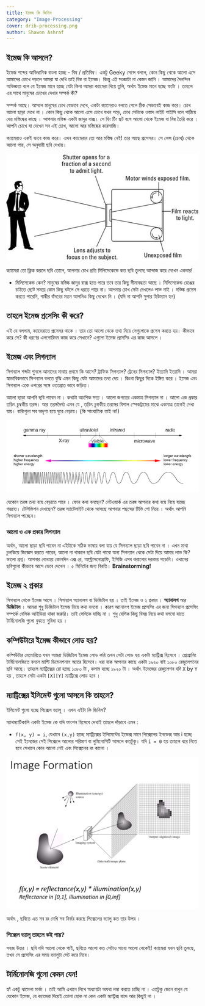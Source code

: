 ```yaml
---
title: ইমেজ কি জিনিস
category: "Image-Processing"
cover: drib-processing.png
author: Shawon Ashraf
---
```


## ইমেজ কি আসলে?

ইমেজ শব্দের আভিধানিক বাংলা হচ্ছে - বিম্ব / প্রতিবিম্ব। একটু Geeky সেন্সে বললে, কোন কিছু থেকে আলো এসে আমাদের চোখে পড়লে আমরা যা দেখি তাই বিম্ব বা ইমেজ। কিন্তু এই সংজ্ঞাটা না কেমন জানি । আমাদের দৈনন্দিন অভিজ্ঞতা বলে যে ইমেজ মানে হচ্ছে যেটা কিনা আমরা ক্যামেরা দিয়ে তুলি, অর্থাৎ ইমেজ মানে হচ্ছে ফটো । তাহলে এর সাথে মানুষের চোখের দেখার সম্পর্ক কী?


সম্পর্ক আছে। আসলে মানুষের চোখ যেভাবে দেখে, একটা ক্যামেরাও বলতে গেলে ঠিক সেভাবেই কাজ করে। চোখ আলো ছাড়া দেখে না । কোন কিছু থেকে আলো এসে চোখে যখন পড়ে, চোখ সেটাকে ওস্তাদ লাইট পাইসি বলে পাঠিয়ে দেয় মস্তিষ্কের কাছে । আপনার মস্তিষ্ক একটা জাদুর বাক্স। সে হিং টিং ছট বলে আলো থেকে ইমেজ বা বিম্ব তৈরি করে । আপনি চোখে যা দেখেন সব এই চোখ, আলো আর মস্তিষ্কের কারসাজি।

ক্যামেরাও একই ভাবে কাজ করে। এখন ক্যামেরার তো আর মস্তিষ্ক নেই! তার আছে প্রসেসর। সে লেন্স (চোখ) থেকে আলো পায়, সে অনুযায়ী ছবি দেখায়।

![img](./380838.png)

ক্যামেরা তো ক্লিক করলে ছবি তোলে, আপনার চোখ প্রতি মিলিসেকেন্ডে কত ছবি তুলছে আন্দাজ করে দেখেন একবার!
- মিলিসেকেন্ড কেন? মানুষের মস্তিষ্ক জাদুর বাক্স হতে পারে তবে তার কিছু সীমাবদ্ধতা আছে । মিলিসেকেন্ড রেঞ্জের চাইতে ছোট সময়ে কোন কিছু ঘটলে সে ধরতে পারে না। আপনার চোখ সেটা দেখলেও লাভ নাই । মস্তিষ্ক প্রসেস করতে পারেনি, গান্ধীর বাঁদরের মতন আপনিও কিছু দেখেন নি । (যদি না আপনি সুপার হিউম্যান হন)

## তাহলে ইমেজ প্রসেসিং কী করে?

এই যে বললাম, ক্যামেরাতে প্রসেসর থাকে । তার তো আলো থেকে তথ্য নিয়ে সেগুলোকে প্রসেস করতে হয়। কীভাবে করে সে? কী ধরণের এলগোরিদম কাজ করে সেখানে? এগুলো ইমেজ প্রসেসিং এর কাজ আসলে ।

## ইমেজ এবং সিগন্যাল

সিগন্যাল শব্দটা শুনলে আমাদের মাথায় প্রথমে কি আসে? ট্রাফিক সিগন্যাল? ট্রেনের সিগন্যাল? ইত্যাদি ইত্যাদি । আমরা স্বাভাবিকভাবে সিগন্যাল বলতে বুঝি এমন কিছু যেটা আমাদের তথ্য দেয় । কিংবা কিছুর দিকে ইঙ্গিত করে । ইমেজ এবং সিগন্যাল একে ওপরের সঙ্গে ওতপ্রোত ভাবে জড়িত।

আলো ছাড়া আপনি ছবি পাবেন না । কথাটা আংশিক সত্য । আলো জগতের একমাত্র সিগন্যাল না । আলো এক প্রকার তড়িৎ চুম্বকীয় তরঙ্গ। আর তরঙ্গদৈর্ঘ্য এমন যে , তড়িৎ চুম্বকীয় তরঙ্গের বিশাল স্পেকট্রামের মাঝে একমাত্র তাকেই দেখা যায়। বাকিগুলা সব অদৃশ্য হয়ে ঘুরে বেড়ায়। (কি সাংঘাতিক তাই না!)

![img](./EM_spectrum_compare_level1_lg.jpg)

যেকোন তরঙ্গ তথ্য বয়ে বেড়াতে পারে । ফোন কথা বলছেন? নেটওয়ার্ক এর তরঙ্গ আপনার কথা বয়ে নিয়ে যাচ্ছে গন্তব্যে। টেলিভিশন দেখছেন? তরঙ্গ স্যাটেলাইট থেকে আসছে আপনার পছন্দের টিভি শো নিয়ে । অর্থাৎ আপনি সিগন্যাল পাচ্ছেন।

### আলো ও এক প্রকার সিগন্যাল

অর্থাৎ, আলো ছাড়া ছবি পাবেন না এইটাকে সঠিক ভাষায় বলা যায় যে সিগন্যাল ছাড়া ছবি পাবেন না । এখন মাথা চুলকিয়ে জিজ্ঞেস করতে পারেন, আলো না থাকলে ছবি যেটা পাবো অন্য সিগন্যাল থেকে সেটা দিয়ে আমার লাভ কি? ভালো প্রশ্ন। আপনার বোধহয় কোনদিন এক্স রে, আল্ট্রাসনোগ্রাফি, ইসিজি এসব করানোর দরকার পড়েনি। ওখানের ছবিগুলো কীভাবে আসে ভেবে দেখেন । ৫ মিনিটের জন্য বিরতি। __Brainstorming!__

## ইমেজ ২ প্রকার

সিগন্যাল থেকে ইমেজ আসে । সিগন্যাল অ্যানালগ বা ডিজিটাল হয় । তাই ইমেজ ও ২ প্রকার । __অ্যানালগ__ আর __ডিজিটাল__ । আমরা শুধু ডিজিটাল ইমেজ নিয়ে কথা বলবো । কারণ অ্যানালগ ইমেজ প্রসেসিং এর জন্য সিগন্যাল প্রসেসিং সম্পর্কে বেসিক আইডিয়া থাকা জরুরি। তাই সেদিকে যাচ্ছি না । শুধু বেসিক কিছু বিষয় নিয়ে কথা বলবো যাতে টার্মিনোলজি গুলো বুঝতে সুবিধা হয় ।

## কম্পিউটারে ইমেজ কীভাবে লোড হয়?

কম্পিউটার মেমোরিতে যখন আমরা ডিজিটাল ইমেজ লোড করি তখন সেটা লোড হয় একটা ম্যাট্রিক্স হিসেবে । প্রোগ্রামিং টার্মিনোলজিতে বললে মাল্টি ডিমেনশনাল অ্যারে হিসেবে। ধরা যাক আপনার কাছে একটা ১৯২০ বাই ১০৮০ রেজুলেশনের ছবি আছে। তাহলে ম্যাট্রিক্সের রো হচ্ছে ১০৮০ টা , কলাম হচ্ছে ১৯২০ টা । অর্থাৎ ইমেজের রেজুলেশন যদি `X` by `Y` হয় , তাহলে সেটা একটা `[X][Y]` ম্যাট্রিক্সে লোড হবে ।

## ম্যাট্রিক্সের ইলিমেন্ট গুলো আসলে কি তাহলে?

ইলিমেন্ট গুলো হচ্ছে পিক্সেল ভ্যালু । এখন এইটা কি জিনিস?

ম্যাথম্যাটিকালি একটা ইমেজ কে যদি ফাংশন হিসেবে দেখাই তাহলে দাঁড়াবে এমন :
- `f(x, y) = i`, যেখানে `(x,y)` হচ্ছে ম্যাট্রিক্সের ইলিমেন্টের ইন্ডেক্স মানে পিক্সেলের ইনডেক্স আর i হচ্ছে সেই ইমেজের সেই পিক্সেলে আলোর পরিমাণ বা লুমিনোসিটি আসলে কতটুকু। যদি `i = 0` হয় তাহলে ধরে নিতে হবে সেখানে কোন আলো নেই এবং পিক্সেলের রং কালো ।

![img](./image-function.png)

অর্থাৎ , ছবিতে এত সব রং দেখি সব নির্ভর করছে পিক্সেলের ভ্যালু কত তার উপর ।

### পিক্সেল ভ্যালু তাহলে কই পায়?

সহজ উত্তর । ছবি যদি আলো থেকে পাই, ছবিতে আলো কত সেটাও পাবো আলো থেকেই! ক্যামেরা যখন ছবি তুলছে, তখন সে প্রসেসিং এর সময় ভ্যালুটা সেট করে নিবে।

## টার্মিনোলজি গুলো কেমন যেন!

হ্যাঁ একটু ঝামেলা মার্কা । তাই আমি এখানে লিখে অধ্যায়টা অযথা লম্বা করতে চাচ্ছি না । এতটুকু জেনে রাখুন যে যেকোন ইমেজ, যে ক্যামেরা দিয়েই তোলা হোক না কেন একটা ম্যাট্রিক্স বাদে আর কিছুই না ।
